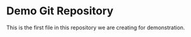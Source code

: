 # Demo Git Repository

This is the first file in this repository we are creating for demonstration.

